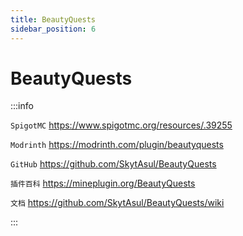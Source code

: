 ```yaml
---
title: BeautyQuests
sidebar_position: 6
---
```


# BeautyQuests

:::info

`SpigotMC` https://www.spigotmc.org/resources/.39255

`Modrinth` https://modrinth.com/plugin/beautyquests

`GitHub` https://github.com/SkytAsul/BeautyQuests

`插件百科` https://mineplugin.org/BeautyQuests

`文档` https://github.com/SkytAsul/BeautyQuests/wiki

:::
